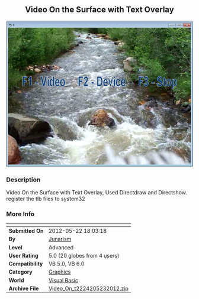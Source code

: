 ﻿<div align="center">

## Video On the Surface with Text Overlay

<img src="PIC201252361224092.jpg">
</div>

### Description

Video On the Surface with Text Overlay, Used Directdraw and Directshow. register the tlb files to system32
 
### More Info
 


<span>             |<span>
---                |---
**Submitted On**   |2012-05-22 18:03:18
**By**             |[Junarism](https://github.com/Planet-Source-Code/PSCIndex/blob/master/ByAuthor/junarism.md)
**Level**          |Advanced
**User Rating**    |5.0 (20 globes from 4 users)
**Compatibility**  |VB 5\.0, VB 6\.0
**Category**       |[Graphics](https://github.com/Planet-Source-Code/PSCIndex/blob/master/ByCategory/graphics__1-46.md)
**World**          |[Visual Basic](https://github.com/Planet-Source-Code/PSCIndex/blob/master/ByWorld/visual-basic.md)
**Archive File**   |[Video\_On\_t2224205232012\.zip](https://github.com/Planet-Source-Code/junarism-video-on-the-surface-with-text-overlay__1-74365/archive/master.zip)








